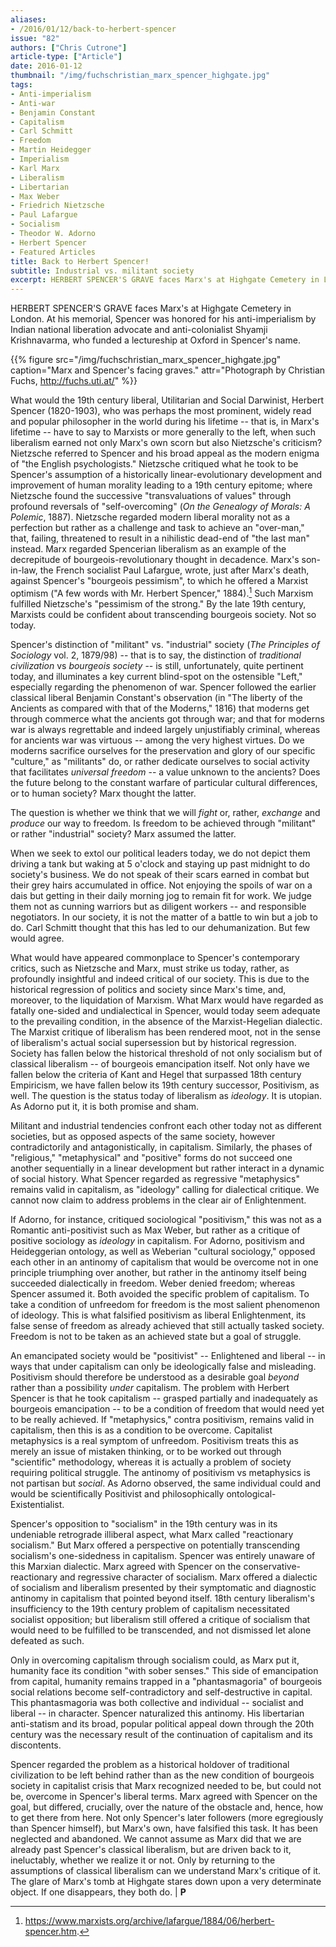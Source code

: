 ```yaml
---
aliases:
- /2016/01/12/back-to-herbert-spencer
issue: "82"
authors: ["Chris Cutrone"]
article-type: ["Article"]
date: 2016-01-12
thumbnail: "/img/fuchschristian_marx_spencer_highgate.jpg"
tags:
- Anti-imperialism
- Anti-war
- Benjamin Constant
- Capitalism
- Carl Schmitt
- Freedom
- Martin Heidegger
- Imperialism
- Karl Marx
- Liberalism
- Libertarian
- Max Weber
- Friedrich Nietzsche
- Paul Lafargue
- Socialism
- Theodor W. Adorno
- Herbert Spencer
- Featured Articles
title: Back to Herbert Spencer!
subtitle: Industrial vs. militant society
excerpt: HERBERT SPENCER'S GRAVE faces Marx's at Highgate Cemetery in London. At his memorial, Spencer was honored for his anti-imperialism by Indian national liberation advocate and anti-colonialist Shyamji Krishnavarma, who funded a lectureship at Oxford in Spencer's name.
---
```


HERBERT SPENCER'S GRAVE faces Marx's at Highgate Cemetery in London. At his memorial, Spencer was honored for his anti-imperialism by Indian national liberation advocate and anti-colonialist Shyamji Krishnavarma, who funded a lectureship at Oxford in Spencer's name.

{{% figure src="/img/fuchschristian_marx_spencer_highgate.jpg" caption="Marx and Spencer's facing graves." attr="Photograph by Christian Fuchs, http://fuchs.uti.at/" %}}

What would the 19th century liberal, Utilitarian and Social Darwinist, Herbert Spencer (1820-1903), who was perhaps the most prominent, widely read and popular philosopher in the world during his lifetime -- that is, in Marx's lifetime -- have to say to Marxists or more generally to the left, when such liberalism earned not only Marx's own scorn but also Nietzsche's criticism? Nietzsche referred to Spencer and his broad appeal as the modern enigma of "the English psychologists." Nietzsche critiqued what he took to be Spencer's assumption of a historically linear-evolutionary development and improvement of human morality leading to a 19th century epitome; where Nietzsche found the successive "transvaluations of values" through profound reversals of "self-overcoming" (*On the Genealogy of Morals: A Polemic*, 1887). Nietzsche regarded modern liberal morality not as a perfection but rather as a challenge and task to achieve an "over-man," that, failing, threatened to result in a nihilistic dead-end of "the last man" instead. Marx regarded Spencerian liberalism as an example of the decrepitude of bourgeois-revolutionary thought in decadence. Marx's son-in-law, the French socialist Paul Lafargue, wrote, just after Marx's death, against Spencer's "bourgeois pessimism", to which he offered a Marxist optimism ("A few words with Mr. Herbert Spencer," 1884).[^1] Such Marxism fulfilled Nietzsche's "pessimism of the strong." By the late 19th century, Marxists could be confident about transcending bourgeois society. Not so today.

Spencer's distinction of "militant" vs. "industrial" society (*The Principles of Sociology* vol. 2, 1879/98) -- that is to say, the distinction of *traditional civilization* vs *bourgeois society* -- is still, unfortunately, quite pertinent today, and illuminates a key current blind-spot on the ostensible "Left," especially regarding the phenomenon of war. Spencer followed the earlier classical liberal Benjamin Constant's observation (in "The liberty of the Ancients as compared with that of the Moderns," 1816) that moderns get through commerce what the ancients got through war; and that for moderns war is always regrettable and indeed largely unjustifiably criminal, whereas for ancients war was virtuous -- among the very highest virtues. Do we moderns sacrifice ourselves for the preservation and glory of our specific "culture," as "militants" do, or rather dedicate ourselves to social activity that facilitates *universal freedom* -- a value unknown to the ancients? Does the future belong to the constant warfare of particular cultural differences, or to human society? Marx thought the latter.

The question is whether we think that we will *fight* or, rather, *exchange* and *produce* our way to freedom. Is freedom to be achieved through "militant" or rather "industrial" society? Marx assumed the latter.

When we seek to extol our political leaders today, we do not depict them driving a tank but waking at 5 o'clock and staying up past midnight to do society's business. We do not speak of their scars earned in combat but their grey hairs accumulated in office. Not enjoying the spoils of war on a dais but getting in their daily morning jog to remain fit for work. We judge them not as cunning warriors but as diligent workers -- and responsible negotiators. In our society, it is not the matter of a battle to win but a job to do. Carl Schmitt thought that this has led to our dehumanization. But few would agree.

What would have appeared commonplace to Spencer's contemporary critics, such as Nietzsche and Marx, must strike us today, rather, as profoundly insightful and indeed critical of our society. This is due to the historical regression of politics and society since Marx's time, and, moreover, to the liquidation of Marxism. What Marx would have regarded as fatally one-sided and undialectical in Spencer, would today seem adequate to the prevailing condition, in the absence of the Marxist-Hegelian dialectic. The Marxist critique of liberalism has been rendered moot, not in the sense of liberalism's actual social supersession but by historical regression. Society has fallen below the historical threshold of not only socialism but of classical liberalism -- of bourgeois emancipation itself. Not only have we fallen below the criteria of Kant and Hegel that surpassed 18th century Empiricism, we have fallen below its 19th century successor, Positivism, as well. The question is the status today of liberalism as *ideology*. It is utopian. As Adorno put it, it is both promise and sham.

Militant and industrial tendencies confront each other today not as different societies, but as opposed aspects of the same society, however contradictorily and antagonistically, in capitalism. Similarly, the phases of "religious," "metaphysical" and "positive" forms do not succeed one another sequentially in a linear development but rather interact in a dynamic of social history. What Spencer regarded as regressive "metaphysics" remains valid in capitalism, as "ideology" calling for dialectical critique. We cannot now claim to address problems in the clear air of Enlightenment.

If Adorno, for instance, critiqued sociological "positivism," this was not as a Romantic anti-positivist such as Max Weber, but rather as a critique of positive sociology as *ideology* in capitalism. For Adorno, positivism and Heideggerian ontology, as well as Weberian "cultural sociology," opposed each other in an antinomy of capitalism that would be overcome not in one principle triumphing over another, but rather in the antinomy itself being succeeded dialectically in freedom. Weber denied freedom; whereas Spencer assumed it. Both avoided the specific problem of capitalism. To take a condition of unfreedom for freedom is the most salient phenomenon of ideology. This is what falsified positivism as liberal Enlightenment, its false sense of freedom as already achieved that still actually tasked society. Freedom is not to be taken as an achieved state but a goal of struggle.

An emancipated society would be "positivist" -- Enlightened and liberal -- in ways that under capitalism can only be ideologically false and misleading. Positivism should therefore be understood as a desirable goal *beyond* rather than a possibility *under* capitalism. The problem with Herbert Spencer is that he took capitalism -- grasped partially and inadequately as bourgeois emancipation -- to be a condition of freedom that would need yet to be really achieved. If "metaphysics," contra positivism, remains valid in capitalism, then this is as a condition to be overcome. Capitalist metaphysics is a real symptom of unfreedom. Positivism treats this as merely an issue of mistaken thinking, or to be worked out through "scientific" methodology, whereas it is actually a problem of society requiring political struggle. The antinomy of positivism vs metaphysics is not partisan but *social*. As Adorno observed, the same individual could and would be scientifically Positivist and philosophically ontological-Existentialist.

Spencer's opposition to "socialism" in the 19th century was in its undeniable retrograde illiberal aspect, what Marx called "reactionary socialism." But Marx offered a perspective on potentially transcending socialism's one-sidedness in capitalism. Spencer was entirely unaware of this Marxian dialectic. Marx agreed with Spencer on the conservative-reactionary and regressive character of socialism. Marx offered a dialectic of socialism and liberalism presented by their symptomatic and diagnostic antinomy in capitalism that pointed beyond itself. 18th century liberalism's insufficiency to the 19th century problem of capitalism necessitated socialist opposition; but liberalism still offered a critique of socialism that would need to be fulfilled to be transcended, and not dismissed let alone defeated as such.

Only in overcoming capitalism through socialism could, as Marx put it, humanity face its condition "with sober senses." This side of emancipation from capital, humanity remains trapped in a "phantasmagoria" of bourgeois social relations become self-contradictory and self-destructive in capital. This phantasmagoria was both collective and individual -- socialist and liberal -- in character. Spencer naturalized this antinomy. His libertarian anti-statism and its broad, popular political appeal down through the 20th century was the necessary result of the continuation of capitalism and its discontents.

Spencer regarded the problem as a historical holdover of traditional civilization to be left behind rather than as the new condition of bourgeois society in capitalist crisis that Marx recognized needed to be, but could not be, overcome in Spencer's liberal terms. Marx agreed with Spencer on the goal, but differed, crucially, over the nature of the obstacle and, hence, how to get there from here. Not only Spencer's later followers (more egregiously than Spencer himself), but Marx's own, have falsified this task. It has been neglected and abandoned. We cannot assume as Marx did that we are already past Spencer's classical liberalism, but are driven back to it, ineluctably, whether we realize it or not. Only by returning to the assumptions of classical liberalism can we understand Marx's critique of it. The glare of Marx's tomb at Highgate stares down upon a very determinate object. If one disappears, they both do. | **P**


[^1]: <https://www.marxists.org/archive/lafargue/1884/06/herbert-spencer.htm>.
